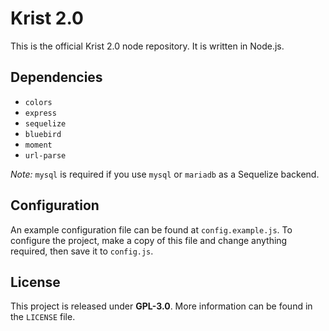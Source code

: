# Krist 2.0

This is the official Krist 2.0 node repository. It is written in Node.js.

## Dependencies

- `colors`
- `express`
- `sequelize`
- `bluebird`
- `moment`
- `url-parse`

_Note:_ `mysql` is required if you use `mysql` or `mariadb` as a Sequelize backend.

## Configuration

An example configuration file can be found at `config.example.js`. To configure the project, make a copy of this
file and change anything required, then save it to `config.js`.

## License

This project is released under **GPL-3.0**. More information can be found in the `LICENSE` file.

